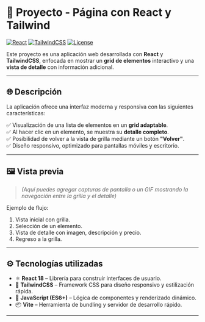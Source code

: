 # 📖 Proyecto - Página con React y Tailwind

[![React](https://img.shields.io/badge/React-18.2.0-blue?logo=react)](https://reactjs.org/) 
[![TailwindCSS](https://img.shields.io/badge/TailwindCSS-3.x-38B2AC?logo=tailwind-css)](https://tailwindcss.com/) 
[![License](https://img.shields.io/badge/Licencia-MIT-green.svg)](LICENSE) 

Este proyecto es una aplicación web desarrollada con **React** y **TailwindCSS**, enfocada en mostrar un **grid de elementos** interactivo y una **vista de detalle** con información adicional.

---

## 🌐 Descripción

La aplicación ofrece una interfaz moderna y responsiva con las siguientes características:

✅ Visualización de una lista de elementos en un **grid adaptable**.  
✅ Al hacer clic en un elemento, se muestra su **detalle completo**.  
✅ Posibilidad de volver a la vista de grilla mediante un botón **"Volver"**.  
✅ Diseño responsivo, optimizado para pantallas móviles y escritorio.  

---

## 🖼️ Vista previa

> *(Aquí puedes agregar capturas de pantalla o un GIF mostrando la navegación entre la grilla y el detalle)*  

Ejemplo de flujo:  

1. Vista inicial con grilla.  
2. Selección de un elemento.  
3. Vista de detalle con imagen, descripción y precio.  
4. Regreso a la grilla.  

---

## ⚙️ Tecnologías utilizadas

- ⚛️ **React 18** – Librería para construir interfaces de usuario.  
- 🎨 **TailwindCSS** – Framework CSS para diseño responsivo y estilización rápida.  
- 📜 **JavaScript (ES6+)** – Lógica de componentes y renderizado dinámico.  
- 📦 **Vite** – Herramienta de bundling y servidor de desarrollo rápido.  

---
